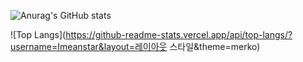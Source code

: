![Anurag's GitHub stats](https://github-readme-stats.vercel.app/api?username=Imeanstar&show_icons=true&theme=merko)

![Top Langs](https://github-readme-stats.vercel.app/api/top-langs/?username=Imeanstar&layout=레이아웃 스타일&theme=merko)

<!--
**Imeanstar/Imeanstar** is a ✨ _special_ ✨ repository because its `README.md` (this file) appears on your GitHub profile.

Here are some ideas to get you started:

- 🔭 I’m currently working on ...
- 🌱 I’m currently learning ...
- 👯 I’m looking to collaborate on ...
- 🤔 I’m looking for help with ...
- 💬 Ask me about ...
- 📫 How to reach me: ...
- 😄 Pronouns: ...
- ⚡ Fun fact: ...
-->
